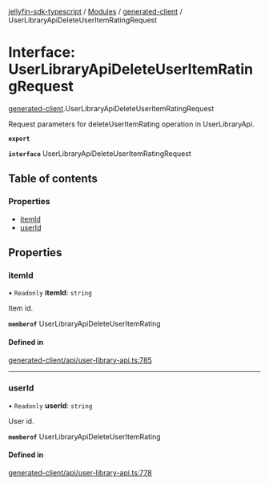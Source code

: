 [jellyfin-sdk-typescript](../README.md) / [Modules](../modules.md) / [generated-client](../modules/generated_client.md) / UserLibraryApiDeleteUserItemRatingRequest

# Interface: UserLibraryApiDeleteUserItemRatingRequest

[generated-client](../modules/generated_client.md).UserLibraryApiDeleteUserItemRatingRequest

Request parameters for deleteUserItemRating operation in UserLibraryApi.

**`export`**

**`interface`** UserLibraryApiDeleteUserItemRatingRequest

## Table of contents

### Properties

- [itemId](generated_client.UserLibraryApiDeleteUserItemRatingRequest.md#itemid)
- [userId](generated_client.UserLibraryApiDeleteUserItemRatingRequest.md#userid)

## Properties

### itemId

• `Readonly` **itemId**: `string`

Item id.

**`memberof`** UserLibraryApiDeleteUserItemRating

#### Defined in

[generated-client/api/user-library-api.ts:785](https://github.com/thornbill/jellyfin-sdk-typescript/blob/e4df7f8/src/generated-client/api/user-library-api.ts#L785)

___

### userId

• `Readonly` **userId**: `string`

User id.

**`memberof`** UserLibraryApiDeleteUserItemRating

#### Defined in

[generated-client/api/user-library-api.ts:778](https://github.com/thornbill/jellyfin-sdk-typescript/blob/e4df7f8/src/generated-client/api/user-library-api.ts#L778)
